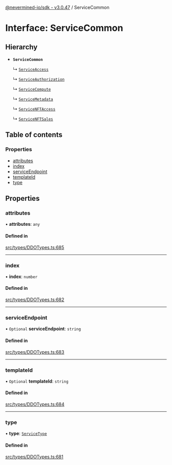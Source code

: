 [@nevermined-io/sdk - v3.0.47](../code-reference.md) / ServiceCommon

# Interface: ServiceCommon

## Hierarchy

- **`ServiceCommon`**

  ↳ [`ServiceAccess`](ServiceAccess.md)

  ↳ [`ServiceAuthorization`](ServiceAuthorization.md)

  ↳ [`ServiceCompute`](ServiceCompute.md)

  ↳ [`ServiceMetadata`](ServiceMetadata.md)

  ↳ [`ServiceNFTAccess`](ServiceNFTAccess.md)

  ↳ [`ServiceNFTSales`](ServiceNFTSales.md)

## Table of contents

### Properties

- [attributes](ServiceCommon.md#attributes)
- [index](ServiceCommon.md#index)
- [serviceEndpoint](ServiceCommon.md#serviceendpoint)
- [templateId](ServiceCommon.md#templateid)
- [type](ServiceCommon.md#type)

## Properties

### attributes

• **attributes**: `any`

#### Defined in

[src/types/DDOTypes.ts:685](https://github.com/nevermined-io/sdk-js/blob/9fd2122cb8a365d3b370fc0dbe1796198ecfa3b3/src/types/DDOTypes.ts#L685)

---

### index

• **index**: `number`

#### Defined in

[src/types/DDOTypes.ts:682](https://github.com/nevermined-io/sdk-js/blob/9fd2122cb8a365d3b370fc0dbe1796198ecfa3b3/src/types/DDOTypes.ts#L682)

---

### serviceEndpoint

• `Optional` **serviceEndpoint**: `string`

#### Defined in

[src/types/DDOTypes.ts:683](https://github.com/nevermined-io/sdk-js/blob/9fd2122cb8a365d3b370fc0dbe1796198ecfa3b3/src/types/DDOTypes.ts#L683)

---

### templateId

• `Optional` **templateId**: `string`

#### Defined in

[src/types/DDOTypes.ts:684](https://github.com/nevermined-io/sdk-js/blob/9fd2122cb8a365d3b370fc0dbe1796198ecfa3b3/src/types/DDOTypes.ts#L684)

---

### type

• **type**: [`ServiceType`](../code-reference.md#servicetype)

#### Defined in

[src/types/DDOTypes.ts:681](https://github.com/nevermined-io/sdk-js/blob/9fd2122cb8a365d3b370fc0dbe1796198ecfa3b3/src/types/DDOTypes.ts#L681)
